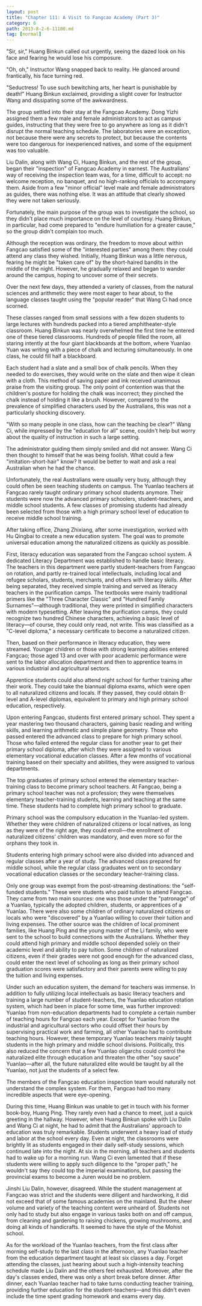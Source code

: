 ```yaml
---
layout: post
title: "Chapter 111: A Visit to Fangcao Academy (Part 3)"
category: 6
path: 2013-8-2-6-11100.md
tag: [normal]
---
```


"Sir, sir," Huang Binkun called out urgently, seeing the dazed look on his face and fearing he would lose his composure.

"Oh, oh," Instructor Wang snapped back to reality. He glanced around frantically, his face turning red.

"Seductress! To use such bewitching arts, her heart is punishable by death!" Huang Binkun exclaimed, providing a slight cover for Instructor Wang and dissipating some of the awkwardness.

The group settled into their stay at the Fangcao Academy. Dong Yizhi assigned them a few male and female administrators to act as campus guides, instructing that they were free to go anywhere as long as it didn't disrupt the normal teaching schedule. The laboratories were an exception, not because there were any secrets to protect, but because the contents were too dangerous for inexperienced natives, and some of the equipment was too valuable.

Liu Dalin, along with Wang Ci, Huang Binkun, and the rest of the group, began their "inspection" of Fangcao Academy in earnest. The Australians' way of receiving the inspection team was, for a time, difficult to accept: no welcome reception, no banquet, and no high-ranking officials to accompany them. Aside from a few "minor official" level male and female administrators as guides, there was nothing else. It was an attitude that clearly showed they were not taken seriously.

Fortunately, the main purpose of the group was to investigate the school, so they didn't place much importance on the level of courtesy. Huang Binkun, in particular, had come prepared to "endure humiliation for a greater cause," so the group didn't complain too much.

Although the reception was ordinary, the freedom to move about within Fangcao satisfied some of the "interested parties" among them: they could attend any class they wished. Initially, Huang Binkun was a little nervous, fearing he might be "taken care of" by the short-haired bandits in the middle of the night. However, he gradually relaxed and began to wander around the campus, hoping to uncover some of their secrets.

Over the next few days, they attended a variety of classes, from the natural sciences and arithmetic they were most eager to hear about, to the language classes taught using the "popular reader" that Wang Ci had once scorned.

These classes ranged from small sessions with a few dozen students to large lectures with hundreds packed into a tiered amphitheater-style classroom. Huang Binkun was nearly overwhelmed the first time he entered one of these tiered classrooms. Hundreds of people filled the room, all staring intently at the four giant blackboards at the bottom, where Yuanlao Yuan was writing with a piece of chalk and lecturing simultaneously. In one class, he could fill half a blackboard.

Each student had a slate and a small box of chalk pencils. When they needed to do exercises, they would write on the slate and then wipe it clean with a cloth. This method of saving paper and ink received unanimous praise from the visiting group. The only point of contention was that the children's posture for holding the chalk was incorrect; they pinched the chalk instead of holding it like a brush. However, compared to the prevalence of simplified characters used by the Australians, this was not a particularly shocking discovery.

"With so many people in one class, how can the teaching be clear?" Wang Ci, while impressed by the "education for all" scene, couldn't help but worry about the quality of instruction in such a large setting.

The administrator guiding them simply smiled and did not answer. Wang Ci then thought to himself that he was being foolish. What could a few "imitation-short-hair" know? It would be better to wait and ask a real Australian when he had the chance.

Unfortunately, the real Australians were usually very busy, although they could often be seen teaching students on campus. The Yuanlao teachers at Fangcao rarely taught ordinary primary school students anymore. Their students were now the advanced primary schoolers, student-teachers, and middle school students. A few classes of promising students had already been selected from those with a high primary school level of education to receive middle school training.

After taking office, Zhang Zhixiang, after some investigation, worked with Hu Qingbai to create a new education system. The goal was to promote universal education among the naturalized citizens as quickly as possible.

First, literacy education was separated from the Fangcao school system. A dedicated Literacy Department was established to handle basic literacy. The teachers in this department were partly student-teachers from Fangcao on rotation, and partly re-trained local intellectuals, including local and refugee scholars, students, merchants, and others with literacy skills. After being separated, they received simple training and served as literacy teachers in the purification camps. The textbooks were mainly traditional primers like the "Three Character Classic" and "Hundred Family Surnames"—although traditional, they were printed in simplified characters with modern typesetting. After leaving the purification camps, they could recognize two hundred Chinese characters, achieving a basic level of literacy—of course, they could only read, not write. This was classified as a "C-level diploma," a necessary certificate to become a naturalized citizen.

Then, based on their performance in literacy education, they were streamed. Younger children or those with strong learning abilities entered Fangcao; those aged 13 and over with poor academic performance were sent to the labor allocation department and then to apprentice teams in various industrial and agricultural sectors.

Apprentice students could also attend night school for further training after their work. They could take the biannual diploma exams, which were open to all naturalized citizens and locals. If they passed, they could obtain B-level and A-level diplomas, equivalent to primary and high primary school education, respectively.

Upon entering Fangcao, students first entered primary school. They spent a year mastering two thousand characters, gaining basic reading and writing skills, and learning arithmetic and simple plane geometry. Those who passed entered the advanced class to prepare for high primary school. Those who failed entered the regular class for another year to get their primary school diploma, after which they were assigned to various elementary vocational education classes. After a few months of vocational training based on their specialty and abilities, they were assigned to various departments.

The top graduates of primary school entered the elementary teacher-training class to become primary school teachers. At Fangcao, being a primary school teacher was not a profession; they were themselves elementary teacher-training students, learning and teaching at the same time. These students had to complete high primary school to graduate.

Primary school was the compulsory education in the Yuanlao-led system. Whether they were children of naturalized citizens or local natives, as long as they were of the right age, they could enroll—the enrollment of naturalized citizens' children was mandatory, and even more so for the orphans they took in.

Students entering high primary school were also divided into advanced and regular classes after a year of study. The advanced class prepared for middle school, while the regular class graduates went on to secondary vocational education classes or the secondary teacher-training class.

Only one group was exempt from the post-streaming destinations: the "self-funded students." These were students who paid tuition to attend Fangcao. They came from two main sources: one was those under the "patronage" of a Yuanlao, typically the adopted children, students, or apprentices of a Yuanlao. There were also some children of ordinary naturalized citizens or locals who were "discovered" by a Yuanlao willing to cover their tuition and living expenses. The other source was the children of local prominent families, like Huang Ping and the young master of the Li family, who were sent to the school to build connections with the Australians. Whether they could attend high primary and middle school depended solely on their academic level and ability to pay tuition. Some children of naturalized citizens, even if their grades were not good enough for the advanced class, could enter the next level of schooling as long as their primary school graduation scores were satisfactory and their parents were willing to pay the tuition and living expenses.

Under such an education system, the demand for teachers was immense. In addition to fully utilizing local intellectuals as basic literacy teachers and training a large number of student-teachers, the Yuanlao education rotation system, which had been in place for some time, was further improved: Yuanlao from non-education departments had to complete a certain number of teaching hours for Fangcao each year. Except for Yuanlao from the industrial and agricultural sectors who could offset their hours by supervising practical work and farming, all other Yuanlao had to contribute teaching hours. However, these temporary Yuanlao teachers mainly taught students in the high primary and middle school divisions. Politically, this also reduced the concern that a few Yuanlao oligarchs could control the naturalized elite through education and threaten the other "soy sauce" Yuanlao—after all, the future naturalized elite would be taught by all the Yuanlao, not just the students of a select few.

The members of the Fangcao education inspection team would naturally not understand the complex system. For them, Fangcao had too many incredible aspects that were eye-opening.

During this time, Huang Binkun was unable to get in touch with his former book-boy, Huang Ping. They rarely even had a chance to meet, just a quick greeting in the hallway. However, when Huang Binkun spoke with Liu Dalin and Wang Ci at night, he had to admit that the Australians' approach to education was truly remarkable. Students underwent a heavy load of study and labor at the school every day. Even at night, the classrooms were brightly lit as students engaged in their daily self-study sessions, which continued late into the night. At six in the morning, all teachers and students had to wake up for a morning run. Wang Ci even lamented that if these students were willing to apply such diligence to the "proper path," he wouldn't say they could top the imperial examinations, but passing the provincial exams to become a Juren would be no problem.

Jinshi Liu Dalin, however, disagreed. While the student management at Fangcao was strict and the students were diligent and hardworking, it did not exceed that of some famous academies on the mainland. But the sheer volume and variety of the teaching content were unheard of. Students not only had to study but also engage in various tasks both on and off campus, from cleaning and gardening to raising chickens, growing mushrooms, and doing all kinds of handicrafts. It seemed to have the style of the Mohist school.

As for the workload of the Yuanlao teachers, from the first class after morning self-study to the last class in the afternoon, any Yuanlao teacher from the education department taught at least six classes a day. Forget attending the classes, just hearing about such a high-intensity teaching schedule made Liu Dalin and the others feel exhausted. Moreover, after the day's classes ended, there was only a short break before dinner. After dinner, each Yuanlao teacher had to take turns conducting teacher training, providing further education for the student-teachers—and this didn't even include the time spent grading homework and exams every day.